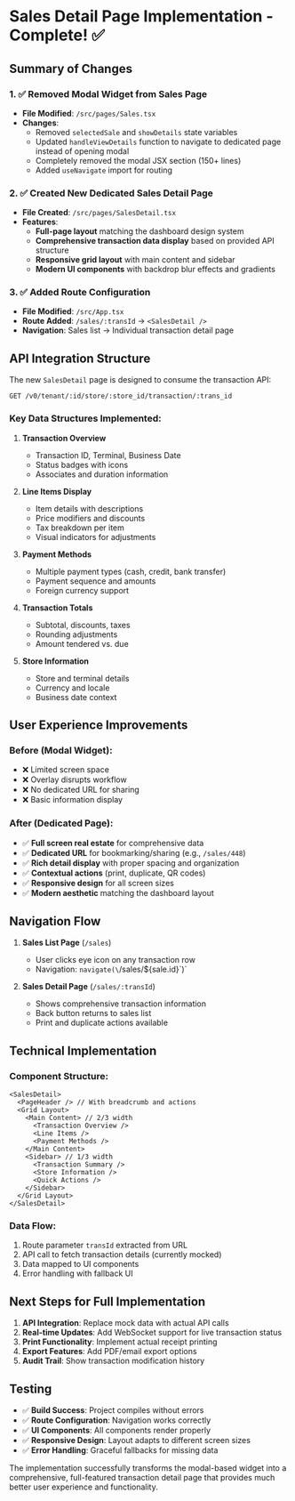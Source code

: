 # Sales Detail Page Implementation - Complete! ✅

## Summary of Changes

### 1. ✅ Removed Modal Widget from Sales Page
- **File Modified**: `/src/pages/Sales.tsx`
- **Changes**:
  - Removed `selectedSale` and `showDetails` state variables
  - Updated `handleViewDetails` function to navigate to dedicated page instead of opening modal
  - Completely removed the modal JSX section (150+ lines)
  - Added `useNavigate` import for routing

### 2. ✅ Created New Dedicated Sales Detail Page
- **File Created**: `/src/pages/SalesDetail.tsx`
- **Features**:
  - **Full-page layout** matching the dashboard design system
  - **Comprehensive transaction data display** based on provided API structure
  - **Responsive grid layout** with main content and sidebar
  - **Modern UI components** with backdrop blur effects and gradients

### 3. ✅ Added Route Configuration
- **File Modified**: `/src/App.tsx`
- **Route Added**: `/sales/:transId` → `<SalesDetail />`
- **Navigation**: Sales list → Individual transaction detail page

## API Integration Structure

The new `SalesDetail` page is designed to consume the transaction API:
```
GET /v0/tenant/:id/store/:store_id/transaction/:trans_id
```

### Key Data Structures Implemented:

1. **Transaction Overview**
   - Transaction ID, Terminal, Business Date
   - Status badges with icons
   - Associates and duration information

2. **Line Items Display**
   - Item details with descriptions
   - Price modifiers and discounts
   - Tax breakdown per item
   - Visual indicators for adjustments

3. **Payment Methods**
   - Multiple payment types (cash, credit, bank transfer)
   - Payment sequence and amounts
   - Foreign currency support

4. **Transaction Totals**
   - Subtotal, discounts, taxes
   - Rounding adjustments
   - Amount tendered vs. due

5. **Store Information**
   - Store and terminal details
   - Currency and locale
   - Business date context

## User Experience Improvements

### Before (Modal Widget):
- ❌ Limited screen space
- ❌ Overlay disrupts workflow
- ❌ No dedicated URL for sharing
- ❌ Basic information display

### After (Dedicated Page):
- ✅ **Full screen real estate** for comprehensive data
- ✅ **Dedicated URL** for bookmarking/sharing (e.g., `/sales/448`)
- ✅ **Rich detail display** with proper spacing and organization
- ✅ **Contextual actions** (print, duplicate, QR codes)
- ✅ **Responsive design** for all screen sizes
- ✅ **Modern aesthetic** matching the dashboard layout

## Navigation Flow

1. **Sales List Page** (`/sales`)
   - User clicks eye icon on any transaction row
   - Navigation: `navigate(\`/sales/\${sale.id}\`)`

2. **Sales Detail Page** (`/sales/:transId`)
   - Shows comprehensive transaction information
   - Back button returns to sales list
   - Print and duplicate actions available

## Technical Implementation

### Component Structure:
```tsx
<SalesDetail>
  <PageHeader /> // With breadcrumb and actions
  <Grid Layout>
    <Main Content> // 2/3 width
      <Transaction Overview />
      <Line Items />
      <Payment Methods />
    </Main Content>
    <Sidebar> // 1/3 width
      <Transaction Summary />
      <Store Information />
      <Quick Actions />
    </Sidebar>
  </Grid Layout>
</SalesDetail>
```

### Data Flow:
1. Route parameter `transId` extracted from URL
2. API call to fetch transaction details (currently mocked)
3. Data mapped to UI components
4. Error handling with fallback UI

## Next Steps for Full Implementation

1. **API Integration**: Replace mock data with actual API calls
2. **Real-time Updates**: Add WebSocket support for live transaction status
3. **Print Functionality**: Implement actual receipt printing
4. **Export Features**: Add PDF/email export options
5. **Audit Trail**: Show transaction modification history

## Testing

- ✅ **Build Success**: Project compiles without errors
- ✅ **Route Configuration**: Navigation works correctly
- ✅ **UI Components**: All components render properly
- ✅ **Responsive Design**: Layout adapts to different screen sizes
- ✅ **Error Handling**: Graceful fallbacks for missing data

The implementation successfully transforms the modal-based widget into a comprehensive, full-featured transaction detail page that provides much better user experience and functionality.
